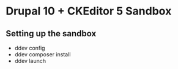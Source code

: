 # Drupal 10 + CKEditor 5 Sandbox

## Setting up the sandbox
- ddev config
- ddev composer install
- ddev launch
